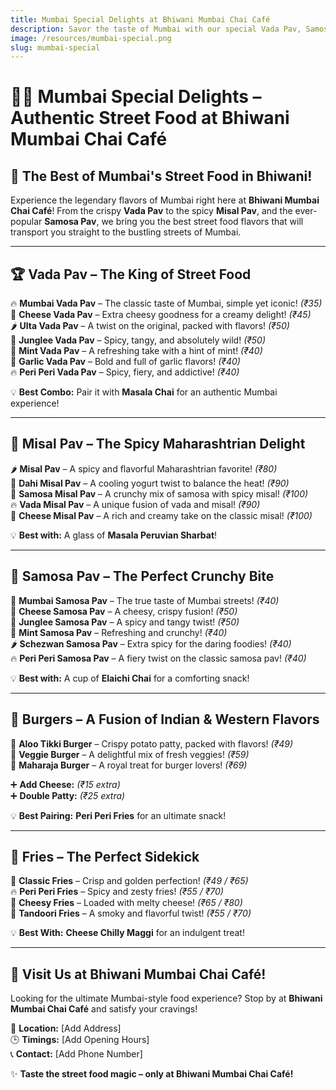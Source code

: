 ```yaml
---
title: Mumbai Special Delights at Bhiwani Mumbai Chai Café
description: Savor the taste of Mumbai with our special Vada Pav, Samosa Pav, Burgers, and more at Bhiwani Mumbai Chai Café!
image: /resources/mumbai-special.png
slug: mumbai-special
---
```


# 🍔🥪 **Mumbai Special Delights – Authentic Street Food at Bhiwani Mumbai Chai Café**  

## **🌆 The Best of Mumbai's Street Food in Bhiwani!**  

Experience the legendary flavors of Mumbai right here at **Bhiwani Mumbai Chai Café**! From the crispy **Vada Pav** to the spicy **Misal Pav**, and the ever-popular **Samosa Pav**, we bring you the best street food flavors that will transport you straight to the bustling streets of Mumbai.  

---

## 🏆 **Vada Pav – The King of Street Food**  

🔥 **Mumbai Vada Pav** – The classic taste of Mumbai, simple yet iconic! _(₹35)_  
🧀 **Cheese Vada Pav** – Extra cheesy goodness for a creamy delight! _(₹45)_  
🌶 **Ulta Vada Pav** – A twist on the original, packed with flavors! _(₹50)_  
🌿 **Junglee Vada Pav** – Spicy, tangy, and absolutely wild! _(₹50)_  
🌱 **Mint Vada Pav** – A refreshing take with a hint of mint! _(₹40)_  
🧄 **Garlic Vada Pav** – Bold and full of garlic flavors! _(₹40)_  
🔥 **Peri Peri Vada Pav** – Spicy, fiery, and addictive! _(₹40)_  
  
💡 **Best Combo:** Pair it with **Masala Chai** for an authentic Mumbai experience!  

---

## 🥔 **Misal Pav – The Spicy Maharashtrian Delight**  

🌶 **Misal Pav** – A spicy and flavorful Maharashtrian favorite! _(₹80)_  
🍦 **Dahi Misal Pav** – A cooling yogurt twist to balance the heat! _(₹90)_  
🌭 **Samosa Misal Pav** – A crunchy mix of samosa with spicy misal! _(₹100)_  
🔥 **Vada Misal Pav** – A unique fusion of vada and misal! _(₹90)_  
🧀 **Cheese Misal Pav** – A rich and creamy take on the classic misal! _(₹100)_  

💡 **Best with:** A glass of **Masala Peruvian Sharbat**!  

---

## 🥙 **Samosa Pav – The Perfect Crunchy Bite**  

🥔 **Mumbai Samosa Pav** – The true taste of Mumbai streets! _(₹40)_  
🧀 **Cheese Samosa Pav** – A cheesy, crispy fusion! _(₹50)_  
🌿 **Junglee Samosa Pav** – A spicy and tangy twist! _(₹50)_  
🍃 **Mint Samosa Pav** – Refreshing and crunchy! _(₹40)_  
🌶 **Schezwan Samosa Pav** – Extra spicy for the daring foodies! _(₹40)_  
🔥 **Peri Peri Samosa Pav** – A fiery twist on the classic samosa pav! _(₹40)_  

💡 **Best with:** A cup of **Elaichi Chai** for a comforting snack!  

---

## 🍔 **Burgers – A Fusion of Indian & Western Flavors**  

🥔 **Aloo Tikki Burger** – Crispy potato patty, packed with flavors! _(₹49)_  
🥗 **Veggie Burger** – A delightful mix of fresh veggies! _(₹59)_  
👑 **Maharaja Burger** – A royal treat for burger lovers! _(₹69)_  

➕ **Add Cheese:** _(₹15 extra)_  
➕ **Double Patty:** _(₹25 extra)_  

💡 **Best Pairing:** **Peri Peri Fries** for an ultimate snack!  

---

## 🍟 **Fries – The Perfect Sidekick**  

🍟 **Classic Fries** – Crisp and golden perfection! _(₹49 / ₹65)_  
🔥 **Peri Peri Fries** – Spicy and zesty fries! _(₹55 / ₹70)_  
🧀 **Cheesy Fries** – Loaded with melty cheese! _(₹65 / ₹80)_  
🍢 **Tandoori Fries** – A smoky and flavorful twist! _(₹55 / ₹70)_  

💡 **Best With:** **Cheese Chilly Maggi** for an indulgent treat!  

---

## 📍 **Visit Us at Bhiwani Mumbai Chai Café!**  
Looking for the ultimate Mumbai-style food experience? Stop by at **Bhiwani Mumbai Chai Café** and satisfy your cravings!  

📌 **Location:** [Add Address]  
🕒 **Timings:** [Add Opening Hours]  
📞 **Contact:** [Add Phone Number]  

✨ **Taste the street food magic – only at Bhiwani Mumbai Chai Café!**  
